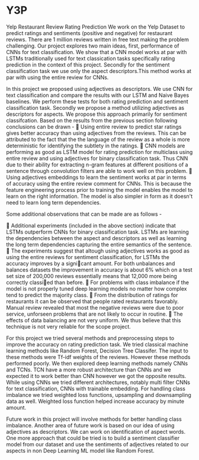# Y3P
Yelp Restaurant Review Rating Prediction
We work on the Yelp Dataset to predict ratings and sentiments (positive and negative) for restaurant reviews. There are 1 million reviews written in free text making the problem challenging. Our project
explores two main ideas, first, performance of CNNs for text classification. We show that a CNN model works at par with LSTMs traditionally used for text classication tasks specifically rating prediction in the
context of this project. Secondly for the sentiment classification task we use only the aspect descriptors.This method works at par with using the entire review for CNNs.


In this project we proposed using adjectives as descriptors. We use CNN for text classification and compare
the results with our LSTM and Naive Bayes baselines. We perform these tests for both rating prediction and
sentiment classification task. Secondly we propose a method utilizing adjectives as descriptors for aspects.
We propose this approach primarily for sentiment classifcation. Based on the results from the previous
section following conclusions can be drawn -
 Using entire review to predict star ratings gives better accuracy than using adjectives from the reviews.
This can be attributed to the fact that the the language of the review as a whole is more deterministic
for identifying the subtlety in the ratings.
 CNN models are performing as good as LSTM model for rating prediction for multiclass using entire
review and using adjectives for binary classification task. Thus CNN due to their ability for extracting
n-gram features at different positions of a sentence through convolution filters are able to work well on
this problem.
 Using adjectives embeddings to learn the sentiment works at par in terms of accuracy using the entire
review comment for CNNs. This is because the feature engineering process prior to training the model enables 
the model to learn on the right information. The model is also simpler in form as it doesn't
need to learn long term dependencies.

Some additional observations that can be made are as follows -

 Additional experiments (included in the above section) indicate that LSTMs outperform CNNs for
binary classification task. LSTMs are learning the dependencies between the aspect and descriptors as
well as learning the long term dependencies capturing the entire semantics of the sentence.
 The experiments suggest that altough using adjectives works as good as using the entire reviews for
sentiment classification, for LSTMs the accuracy improves by a signicant amount. For both unbalances
and balances datasets the improvement in accuracy is about 6% which on a test set size of 200,000
reviews essentially means that 12,000 more being correctly classied than before.
 For problems with class imbalance if the model is not properly tuned deep learning models no matter
how complex tend to predict the majority class.
 From the distribution of ratings for restaurants it can be observed that people rated restaurants
favorably. Manual review revealed that most the negative reviews were due to poor service, unforseen
problems that are not likely to occur in routine.
 The effects of data balancing are not very uniform. We thus believe that this technique is not very
reliable for the scope project.

For this project we tried several methods and preprocessing steps to improve the accuracy on rating
prediction task. We tried classical machine learning methods like Random Forest, Decision Tree Classifer.
The input to these methods were Tf-idf weights of the reviews. However these methods performed poorly.
We then explored deep learning methods namely CNNs and TCNs. TCN have a more robust architecture
than CNNs and we expected it to work better than CNN however we got the opposite results. While using
CNNs we tried different architectures, notably multi filter CNNs for text classification, CNNs with trainable
embedding. For handling class imbalance we tried weighted loss functions, upsampling and downsampling
data as well. Weighted loss function helped increase accuracy by minute amount.

Future work in this project will involve methods for better handling class imbalance. Another area of
future work is based on our idea of using adjectives as descriptors. We can work on identification of aspect
words. One more approach that could be tried is to build a sentiment classifier model from our dataset and
use the sentiments of adjectives related to our aspects in non Deep Learning ML model like Random Forest.
